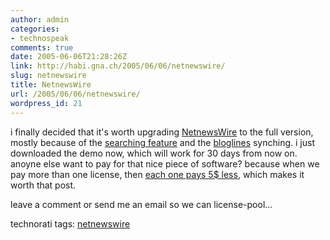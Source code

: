 ```yaml
---
author: admin
categories:
- technospeak
comments: true
date: 2005-06-06T21:28:26Z
link: http://habi.gna.ch/2005/06/06/netnewswire/
slug: netnewswire
title: NetnewsWire
url: /2005/06/06/netnewswire/
wordpress_id: 21
---
```


i finally decided that it's worth upgrading [NetnewsWire](http://ranchero.com/netnewswire/) to the full version, mostly because of the [searching feature](http://ranchero.com/netnewswire/featureschart20.php) and the [bloglines](http://bloglines.com/) synching. i just downloaded the demo now, which will work for 30 days from now on. anoyne else want to pay for that nice piece of software? because when we pay more than one license, then [each one pays 5$ less](https://order.kagi.com/cgi-bin/store.cgi?storeID=2DQ), which makes it worth that post.
  
leave a comment or send me an email so we can license-pool...


technorati tags: [netnewswire](http://technorati.com/tag/netnewswire)
